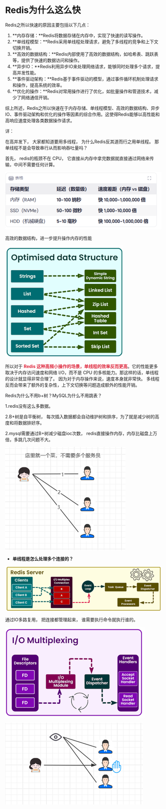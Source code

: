 # Redis为什么这么快

Redis之所以快速的原因主要包括以下几点：

1. **内存存储：**Redis将数据存储在内存中，实现了快速的读写操作。
2. **单线程模型：**Redis采用单线程处理请求，避免了多线程的竞争和上下文切换开销。
3. **高效的数据结构：**Redis内部使用了高效的数据结构，如哈希表、跳跃表等，提供了快速的数据访问和操作。
4. **异步IO：**Redis利用异步IO来处理网络请求，能够同时处理多个请求，提高并发性能。
5. **事件驱动架构：**Redis基于事件驱动的模型，通过事件循环机制处理请求和操作，提高系统的效率。
6. **优化的操作：**Redis对常用操作进行了优化，如批量操作和管道技术，减少了网络通信开销。

综上所述，Redis之所以快速在于内存存储、单线程模型、高效的数据结构、异步IO、事件驱动架构和优化的操作等因素的综合作用。这使得Redis能够以高性能和高响应速度处理各类数据操作请求。





详：

在高并发下， 大家都知道要用多线程，  为什么Redis反其道而行之用单线程。  那单线程不是会导致串行从而影响吞吐量吗？

首先，  redis的瓶颈不在 CPU，  它直接从内存中拿完数据就直接通过网络来传输，中间不需要任何计算。



![1732265354980-5677deb2-f2d5-474f-924a-d890437940b1.png](./img/TzJ5gU6_myZQKQLB/1732265354980-5677deb2-f2d5-474f-924a-d890437940b1-778080.png)





高效的数据结构，进一步提升操作内存的性能

![1732258925728-7d6d5a81-96c4-4078-b7fd-7502d7124386.gif](./img/TzJ5gU6_myZQKQLB/1732258925728-7d6d5a81-96c4-4078-b7fd-7502d7124386-518884.gif)



所以对于 **<font style="color:#DF2A3F;">Redis 这种高频小操作的场景，单线程的效率反而更高</font>**。它的性能更多取决于内存访问速度和网络 I/O，而不是 CPU 的多核能力。那这样的话，单线程的设计就显得非常合理了。 因为对于内存操作来说，速度本身就非常快。 多线程反而会带来了额外的复杂性，上下文切换等问题造成额外的性能开销。 



<font style="color:rgb(24, 25, 28);">Redis为什么不用b+树？MySQL为什么不用跳表？ </font>

1.redis没有这么多数据。

2.B+树是自平衡树， 每次插入数据都会自动维护树和排序，为了就是减少树的高度和将数据排好序。

2.mysql需要通过B+树减少磁盘ioc次数， redis直接操作内存，内存比磁盘上万倍，多跳几次问题不大。 

![1732265462209-32360405-a69f-4660-af27-62c2998e9e11.png](./img/TzJ5gU6_myZQKQLB/1732265462209-32360405-a69f-4660-af27-62c2998e9e11-398595.png)



+ **单线程是怎么处理多个连接的？**

![1732258344616-63966f50-f9f4-42cd-a7f9-771d8453fe8e.gif](./img/TzJ5gU6_myZQKQLB/1732258344616-63966f50-f9f4-42cd-a7f9-771d8453fe8e-897656.gif)

通过IO多路复用，     把连接都管理起来， 谁需要执行命令就执行谁的。

![1732258576904-eaf01fcd-cbdb-4d10-8041-b5b6f498b1c0.gif](./img/TzJ5gU6_myZQKQLB/1732258576904-eaf01fcd-cbdb-4d10-8041-b5b6f498b1c0-176207.gif)



![1732265614403-016b5175-da5b-4b8e-9203-4552c7708678.png](./img/TzJ5gU6_myZQKQLB/1732265614403-016b5175-da5b-4b8e-9203-4552c7708678-982877.png)

